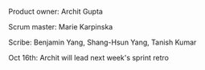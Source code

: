 Product owner: Archit Gupta

Scrum master: Marie Karpinska

Scribe: Benjamin Yang, Shang-Hsun Yang, Tanish Kumar

Oct 16th: Archit will lead next week's sprint retro
